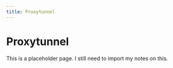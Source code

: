 ```yaml
---
title: Proxytunnel
---
```


# Proxytunnel

This is a placeholder page. I still need to import my notes on this.

